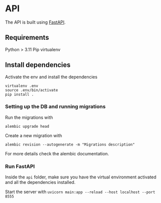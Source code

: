 # API

The API is built using [FastAPI](https://fastapi.tiangolo.com/).

## Requirements

Python > 3.11
Pip
virtualenv

## Install dependencies

Activate the env and install the dependencies

```
virtualenv .env
source .env/bin/activate
pip install .
```

### Setting up the DB and running migrations

Run the migrations with

```
alembic upgrade head
```

Create a new migration with

```
alembic revision --autogenerate -m "Migrations description"
```

For more details check the alembic documentation.

### Run FastAPI

Inside the `api` folder, make sure you have the virtual environment
activated and all the dependencies installed.

Start the server with `uvicorn main:app --reload --host localhost --port 8555`
